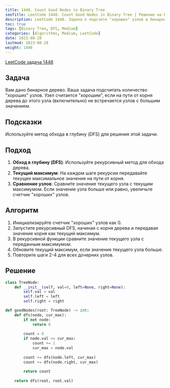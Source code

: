 ```yaml
---
title: 1448. Count Good Nodes in Binary Tree
seoTitle: LeetCode 1448. Count Good Nodes in Binary Tree | Решение на Python.
description: LeetCode 1448. Задача о подсчете "хороших" узлов в бинарном дереве. Разбор задачи.
toc: true
tags: [Binary Tree, DFS, Medium]
categories: [Algorithms, Medium, LeetCode]
date: 2023-08-28
lastmod: 2023-08-28
weight: 1448
---
```


[LeetCode задача 1448](<https://leetcode.com/problems/count-good-nodes-in-binary-tree/>)

## Задача

Вам дано бинарное дерево. Ваша задача подсчитать количество "хороших" узлов. Узел считается "хорошим", если на пути от корня дерева до этого узла (включительно) не встречается узлов с большим значением.

## Подсказки

Используйте метод обхода в глубину (DFS) для решения этой задачи.

## Подход

1. **Обход в глубину (DFS)**: Используйте рекурсивный метод для обхода дерева.
2. **Текущий максимум**: На каждом шаге рекурсии передавайте текущее максимальное значение на пути от корня.
3. **Сравнение узлов**: Сравните значение текущего узла с текущим максимумом. Если значение узла больше или равно, увеличьте счетчик "хороших" узлов.

## Алгоритм

1. Инициализируйте счетчик "хороших" узлов как 0.
2. Запустите рекурсивный DFS, начиная с корня дерева и передавая значение корня как текущий максимум.
3. В рекурсивной функции сравните значение текущего узла с переданным максимумом.
4. Обновите текущий максимум, если значение текущего узла больше.
5. Повторите шаги 2-4 для всех дочерних узлов.

## Решение

```python
class TreeNode:
    def __init__(self, val=0, left=None, right=None):
        self.val = val
        self.left = left
        self.right = right

def goodNodes(root: TreeNode) -> int:
    def dfs(node, cur_max):
        if not node:
            return 0
        
        count = 0
        if node.val >= cur_max:
            count += 1
            cur_max = node.val
        
        count += dfs(node.left, cur_max)
        count += dfs(node.right, cur_max)
        
        return count
    
    return dfs(root, root.val)
```
